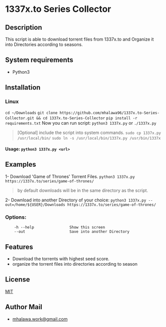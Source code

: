 # 1337x.to Series Collector 
## Description

This script is able to download torrent files from 1337x.to and Organize it into  Directories according to seasons.

## System requirements

* Python3


## Installation
### Linux
 `cd ~/Downloads`
 `git clone https://github.com/mhalawa96/1337x.to-Series-Collector.git && cd 1337x.to-Series-Collector`
 `pip install -r requirements.txt`
Now you can run script: `python3 1337x.py` or `./1337x.py`
> [Optional]  include the script into system commands.
 `sudo cp 1337x.py /usr/local/bin/`
 `sudo ln -s /usr/local/bin/1337x.py /usr/bin/1337x`
#### Usage: `python3 1337x.py <url>`

## Examples

1- Download 'Game of Thrones' Torrent Files.
`python3 1337x.py https://1337x.to/series/game-of-thrones/`
> by default downloads will be in the same directory as the script.

2- Download into another Directory of your choice:
`python3 1337x.py --out=/home/${USER}/Downloads https://1337x.to/series/game-of-thrones/`
 
 
### Options:
```
    -h --help                Show this screen
    --out                    Save into another Directory
```


## Features
* Download the torrents with highest seed score.
* organize the torrent files into directories according to season


## License

[MIT]( 1337x.to-Series-Collector/LICENSE )

## Author Mail
 - [mhalawa.work@gmail.com](mailto:mhalawa.work@gmail.com)
